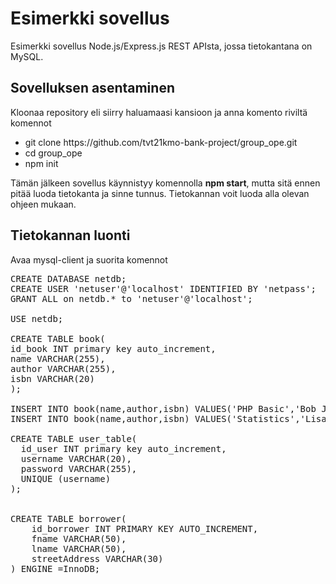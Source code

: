 # Esimerkki sovellus

Esimerkki sovellus Node.js/Express.js REST APIsta, jossa tietokantana on MySQL.

## Sovelluksen asentaminen

Kloonaa repository eli siirry haluamaasi kansioon ja anna komento riviltä komennot
<ul>
<li>git clone https://github.com/tvt21kmo-bank-project/group_ope.git</li>
<li>cd group_ope</li>
<li>npm init</li>
</ul>
Tämän jälkeen sovellus käynnistyy komennolla <b>npm start</b>, mutta sitä ennen pitää luoda tietokanta ja sinne tunnus. Tietokannan voit luoda alla olevan ohjeen mukaan.

## Tietokannan luonti

Avaa mysql-client ja suorita komennot

<pre>
CREATE DATABASE netdb;
CREATE USER 'netuser'@'localhost' IDENTIFIED BY 'netpass';
GRANT ALL on netdb.* to 'netuser'@'localhost';

USE netdb;

CREATE TABLE book(
id_book INT primary key auto_increment,
name VARCHAR(255),
author VARCHAR(255),
isbn VARCHAR(20)
);

INSERT INTO book(name,author,isbn) VALUES('PHP Basic','Bob Jones','123-456-789-111-x');
INSERT INTO book(name,author,isbn) VALUES('Statistics','Lisa Smith','222-333-444-555-y');

CREATE TABLE user_table(
  id_user INT primary key auto_increment,
  username VARCHAR(20),
  password VARCHAR(255),
  UNIQUE (username)
);


CREATE TABLE borrower(
    id_borrower INT PRIMARY KEY AUTO_INCREMENT,
    fname VARCHAR(50),
    lname VARCHAR(50),
    streetAddress VARCHAR(30)
) ENGINE =InnoDB;
</pre>